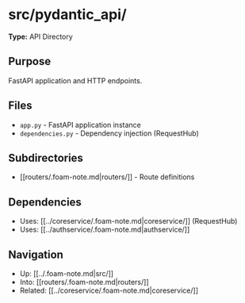 # src/pydantic_api/

**Type:** API Directory

## Purpose
FastAPI application and HTTP endpoints.

## Files
- `app.py` - FastAPI application instance
- `dependencies.py` - Dependency injection (RequestHub)

## Subdirectories
- [[routers/.foam-note.md|routers/]] - Route definitions

## Dependencies
- Uses: [[../coreservice/.foam-note.md|coreservice/]] (RequestHub)
- Uses: [[../authservice/.foam-note.md|authservice/]]

## Navigation
- Up: [[../.foam-note.md|src/]]
- Into: [[routers/.foam-note.md|routers/]]
- Related: [[../coreservice/.foam-note.md|coreservice/]]
